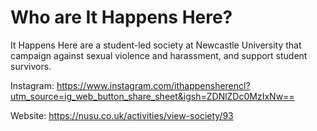 # Who are It Happens Here?
It Happens Here are a student-led society at Newcastle University that campaign against sexual violence and harassment, and support student survivors.

Instagram:
[
](https://www.instagram.com/ithappensherencl)
https://www.instagram.com/ithappensherencl?utm_source=ig_web_button_share_sheet&igsh=ZDNlZDc0MzIxNw==

Website:
https://nusu.co.uk/activities/view-society/93
